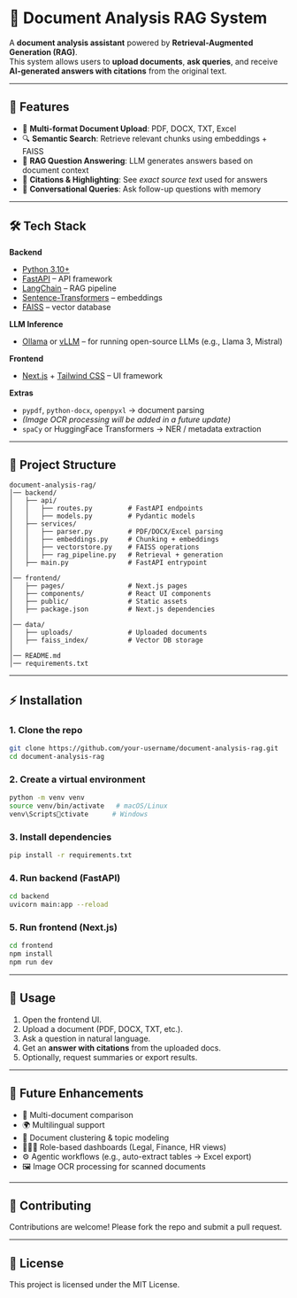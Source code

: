 # 📄 Document Analysis RAG System  

A **document analysis assistant** powered by **Retrieval-Augmented Generation (RAG)**.  
This system allows users to **upload documents**, **ask queries**, and receive **AI-generated answers with citations** from the original text.  

---

## 🚀 Features  
- 📂 **Multi-format Document Upload**: PDF, DOCX, TXT, Excel  
- 🔍 **Semantic Search**: Retrieve relevant chunks using embeddings + FAISS  
- 🤖 **RAG Question Answering**: LLM generates answers based on document context  
- 📑 **Citations & Highlighting**: See *exact source text* used for answers  
- 💬 **Conversational Queries**: Ask follow-up questions with memory  

---

## 🛠️ Tech Stack  

**Backend**  
- [Python 3.10+](https://www.python.org/)  
- [FastAPI](https://fastapi.tiangolo.com/) – API framework  
- [LangChain](https://www.langchain.com/) – RAG pipeline  
- [Sentence-Transformers](https://www.sbert.net/) – embeddings  
- [FAISS](https://faiss.ai/) – vector database  

**LLM Inference**  
- [Ollama](https://ollama.ai/) or [vLLM](https://github.com/vllm-project/vllm) – for running open-source LLMs (e.g., Llama 3, Mistral)  


**Frontend**  
- [Next.js](https://nextjs.org/) + [Tailwind CSS](https://tailwindcss.com/) – UI framework  

**Extras**  
- `pypdf`, `python-docx`, `openpyxl` → document parsing  
- *(Image OCR processing will be added in a future update)*  
- `spaCy` or HuggingFace Transformers → NER / metadata extraction  

---

## 📂 Project Structure  

```
document-analysis-rag/
│── backend/
│   ├── api/
│   │   ├── routes.py         # FastAPI endpoints
│   │   ├── models.py         # Pydantic models
│   ├── services/
│   │   ├── parser.py         # PDF/DOCX/Excel parsing
│   │   ├── embeddings.py     # Chunking + embeddings
│   │   ├── vectorstore.py    # FAISS operations
│   │   ├── rag_pipeline.py   # Retrieval + generation
│   ├── main.py               # FastAPI entrypoint
│
│── frontend/
│   ├── pages/                # Next.js pages
│   ├── components/           # React UI components
│   ├── public/               # Static assets
│   ├── package.json          # Next.js dependencies
│
│── data/
│   ├── uploads/              # Uploaded documents
│   ├── faiss_index/          # Vector DB storage
│
│── README.md
│── requirements.txt
```

---

## ⚡ Installation  

### 1. Clone the repo  
```bash
git clone https://github.com/your-username/document-analysis-rag.git
cd document-analysis-rag
```

### 2. Create a virtual environment  
```bash
python -m venv venv
source venv/bin/activate   # macOS/Linux
venv\Scriptsctivate      # Windows
```

### 3. Install dependencies  
```bash
pip install -r requirements.txt
```

### 4. Run backend (FastAPI)  
```bash
cd backend
uvicorn main:app --reload
```



### 5. Run frontend (Next.js)  
```bash
cd frontend
npm install
npm run dev
```

---

## 🎯 Usage  

1. Open the frontend UI.  
2. Upload a document (PDF, DOCX, TXT, etc.).  
3. Ask a question in natural language.  
4. Get an **answer with citations** from the uploaded docs.  
5. Optionally, request summaries or export results.  

---

## 🔮 Future Enhancements  
- 📘 Multi-document comparison  
- 🌍 Multilingual support  
- 🧠 Document clustering & topic modeling  
- 🧑‍🤝‍🧑 Role-based dashboards (Legal, Finance, HR views)  
- ⚙️ Agentic workflows (e.g., auto-extract tables → Excel export)  
- 🖼️ Image OCR processing for scanned documents  

---

## 🤝 Contributing  
Contributions are welcome! Please fork the repo and submit a pull request.  

---

## 📜 License  
This project is licensed under the MIT License.  
